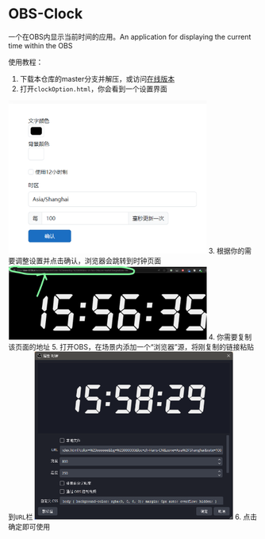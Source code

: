 # OBS-Clock
一个在OBS内显示当前时间的应用。An application for displaying the current time within the OBS

使用教程：

1. 下载本仓库的master分支并解压，或访问[在线版本](https://dave-12138.cn/test/clockOption.html)
2. 打开<code>clockOption.html</code>，你会看到一个设置界面
<img src="./readme/options.png" style="width:400px">
3. 根据你的需要调整设置并点击确认，浏览器会跳转到时钟页面
<img src="./readme/copy.jpg" style="width:400px">
4. 你需要复制该页面的地址
5. 打开OBS，在场景内添加一个“浏览器”源，将刚复制的链接粘贴到<code>URL</code>栏
<img src="./readme/llqy.png" style="width:400px">
6. 点击确定即可使用
